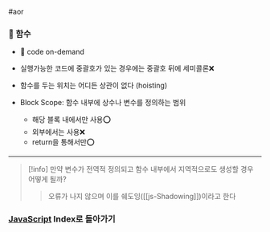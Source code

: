 #aor
### 📌 함수

- 📖 code on-demand

- 실행가능한 코드에 중괄호가 있는 경우에는 중괄호 뒤에 세미콜론❌
- 함수를 두는 위치는 어디든 상관이 없다 (hoisting)
- Block Scope: 함수 내부에 상수나 변수를 정의하는 범위
	- 해당 블록 내에서만 사용⭕️
	- 외부에서는 사용❌
	- return을 통해서만⭕️
----

>[!info] 
>만약 변수가 전역적 정의되고 함수 내부에서 지역적으로도 생성할 경우 어떻게 될까?
>>오류가 나지 않으며 이를 쉐도잉([[js-Shadowing]])이라고 한다

### [JavaScript](../../../Dev-Index/JavaScript.md) Index로 돌아가기